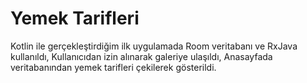 # Yemek Tarifleri

Kotlin ile gerçekleştirdiğim ilk uygulamada Room veritabanı ve RxJava kullanıldı, 
Kullanıcıdan izin alınarak galeriye ulaşıldı,
Anasayfada veritabanından yemek tarifleri çekilerek gösterildi.
